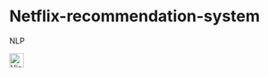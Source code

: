 # Netflix-recommendation-system
NLP

<img align="left" alt="Visual Studio Code" width="26px" src="https://i0.wp.com/thecleverprogrammer.com/wp-content/uploads/2020/12/Machine-Learning-Project-on-Netflix-Recommendation-System.png?fit=1280%2C720&ssl=1" />

